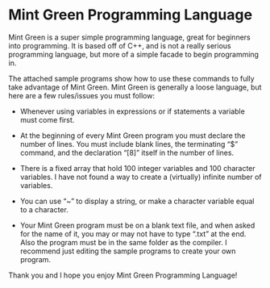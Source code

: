 # Mint Green Programming Language

Mint Green is a super simple programming language, great for beginners into programming. It is based off of C++, and is not a really serious programming language, but more of a simple facade to begin programming in.

The attached sample programs show how to use these commands to fully take advantage of Mint Green. Mint Green is generally a loose language, but here are a few rules/issues you must follow:

* Whenever using variables in expressions or if statements a variable must come first. 

* At the beginning of every Mint Green program you must declare the number of lines. 
You must include blank lines, the terminating “$” command, and the declaration “[8]” itself in the number of lines.

* There is a fixed array that hold 100 integer variables and 100 character variables. I have not found a way to create a (virtually) infinite number of variables.

* You can use “~” to display a string, or make a character variable equal to a character.

* Your Mint Green program must be on a blank text file, and when asked for the name of it, you may or may not have to type “.txt” at the end. Also the program must be in the same folder as the compiler. I recommend just editing the sample programs to create your own program.

Thank you and I hope you enjoy Mint Green Programming Language!